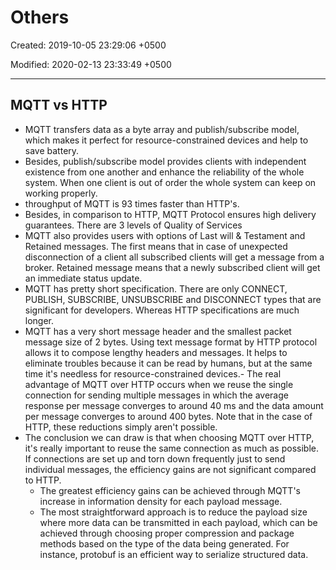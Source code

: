 # Others

Created: 2019-10-05 23:29:06 +0500

Modified: 2020-02-13 23:33:49 +0500

---

## MQTT vs HTTP

- MQTT transfers data as a byte array and publish/subscribe model, which makes it perfect for resource-constrained devices and help to save battery.
- Besides, publish/subscribe model provides clients with independent existence from one another and enhance the reliability of the whole system. When one client is out of order the whole system can keep on working properly.
- throughput of MQTT is 93 times faster than HTTP's.
- Besides, in comparison to HTTP, MQTT Protocol ensures high delivery guarantees. There are 3 levels of Quality of Services
- MQTT also provides users with options of Last will & Testament and Retained messages. The first means that in case of unexpected disconnection of a client all subscribed clients will get a message from a broker. Retained message means that a newly subscribed client will get an immediate status update.
- MQTT has pretty short specification. There are only CONNECT, PUBLISH, SUBSCRIBE, UNSUBSCRIBE and DISCONNECT types that are significant for developers. Whereas HTTP specifications are much longer.
- MQTT has a very short message header and the smallest packet message size of 2 bytes. Using text message format by HTTP protocol allows it to compose lengthy headers and messages. It helps to eliminate troubles because it can be read by humans, but at the same time it's needless for resource-constrained devices.-   The real advantage of MQTT over HTTP occurs when we reuse the single connection for sending multiple messages in which the average response per message converges to around 40 ms and the data amount per message converges to around 400 bytes. Note that in the case of HTTP, these reductions simply aren't possible.
- The conclusion we can draw is that when choosing MQTT over HTTP, it's really important to reuse the same connection as much as possible. If connections are set up and torn down frequently just to send individual messages, the efficiency gains are not significant compared to HTTP.
  - The greatest efficiency gains can be achieved through MQTT's increase in information density for each payload message.
  - The most straightforward approach is to reduce the payload size where more data can be transmitted in each payload, which can be achieved through choosing proper compression and package methods based on the type of the data being generated. For instance, protobuf is an efficient way to serialize structured data.
